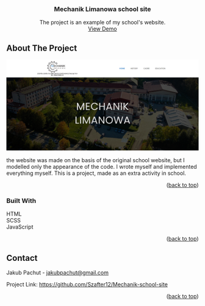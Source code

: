 <div align="center">
<h3 align="center">Mechanik Limanowa school site</h3>

  <p align="center">
  The project is an example of my school's website. 
    <br />
    <a href="https://szafter12.github.io/Mechanik-school-site/">View Demo</a>
  </p>
</div>

## About The Project

<img src='img/school-site.png'>

the website was made on the basis of the original school website, but I modelled only the appearance of the code. I wrote myself and implemented everything myself.  This is a project, made as an extra activity in school. 

<p align="right">(<a href="#readme-top">back to top</a>)</p>



### Built With

HTML
<br>
SCSS
<br>
JavaScript
<br>

<p align="right">(<a href="#readme-top">back to top</a>)</p>


## Contact

Jakub Pachut - jakubpachut@gmail.com

Project Link: https://github.com/Szafter12/Mechanik-school-site

<p align="right">(<a href="#readme-top">back to top</a>)</p>
